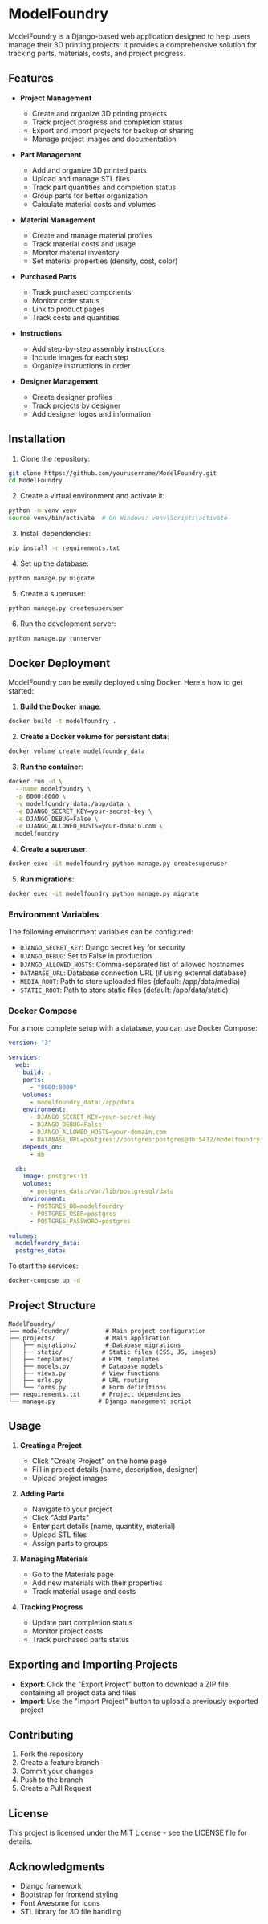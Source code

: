 # ModelFoundry

ModelFoundry is a Django-based web application designed to help users manage their 3D printing projects. It provides a comprehensive solution for tracking parts, materials, costs, and project progress.

## Features

- **Project Management**
  - Create and organize 3D printing projects
  - Track project progress and completion status
  - Export and import projects for backup or sharing
  - Manage project images and documentation

- **Part Management**
  - Add and organize 3D printed parts
  - Upload and manage STL files
  - Track part quantities and completion status
  - Group parts for better organization
  - Calculate material costs and volumes

- **Material Management**
  - Create and manage material profiles
  - Track material costs and usage
  - Monitor material inventory
  - Set material properties (density, cost, color)

- **Purchased Parts**
  - Track purchased components
  - Monitor order status
  - Link to product pages
  - Track costs and quantities

- **Instructions**
  - Add step-by-step assembly instructions
  - Include images for each step
  - Organize instructions in order

- **Designer Management**
  - Create designer profiles
  - Track projects by designer
  - Add designer logos and information

## Installation

1. Clone the repository:
```bash
git clone https://github.com/yourusername/ModelFoundry.git
cd ModelFoundry
```

2. Create a virtual environment and activate it:
```bash
python -m venv venv
source venv/bin/activate  # On Windows: venv\Scripts\activate
```

3. Install dependencies:
```bash
pip install -r requirements.txt
```

4. Set up the database:
```bash
python manage.py migrate
```

5. Create a superuser:
```bash
python manage.py createsuperuser
```

6. Run the development server:
```bash
python manage.py runserver
```

## Docker Deployment

ModelFoundry can be easily deployed using Docker. Here's how to get started:

1. **Build the Docker image**:
```bash
docker build -t modelfoundry .
```

2. **Create a Docker volume for persistent data**:
```bash
docker volume create modelfoundry_data
```

3. **Run the container**:
```bash
docker run -d \
  --name modelfoundry \
  -p 8000:8000 \
  -v modelfoundry_data:/app/data \
  -e DJANGO_SECRET_KEY=your-secret-key \
  -e DJANGO_DEBUG=False \
  -e DJANGO_ALLOWED_HOSTS=your-domain.com \
  modelfoundry
```

4. **Create a superuser**:
```bash
docker exec -it modelfoundry python manage.py createsuperuser
```

5. **Run migrations**:
```bash
docker exec -it modelfoundry python manage.py migrate
```

### Environment Variables

The following environment variables can be configured:

- `DJANGO_SECRET_KEY`: Django secret key for security
- `DJANGO_DEBUG`: Set to False in production
- `DJANGO_ALLOWED_HOSTS`: Comma-separated list of allowed hostnames
- `DATABASE_URL`: Database connection URL (if using external database)
- `MEDIA_ROOT`: Path to store uploaded files (default: /app/data/media)
- `STATIC_ROOT`: Path to store static files (default: /app/data/static)

### Docker Compose

For a more complete setup with a database, you can use Docker Compose:

```yaml
version: '3'

services:
  web:
    build: .
    ports:
      - "8000:8000"
    volumes:
      - modelfoundry_data:/app/data
    environment:
      - DJANGO_SECRET_KEY=your-secret-key
      - DJANGO_DEBUG=False
      - DJANGO_ALLOWED_HOSTS=your-domain.com
      - DATABASE_URL=postgres://postgres:postgres@db:5432/modelfoundry
    depends_on:
      - db

  db:
    image: postgres:13
    volumes:
      - postgres_data:/var/lib/postgresql/data
    environment:
      - POSTGRES_DB=modelfoundry
      - POSTGRES_USER=postgres
      - POSTGRES_PASSWORD=postgres

volumes:
  modelfoundry_data:
  postgres_data:
```

To start the services:
```bash
docker-compose up -d
```

## Project Structure

```
ModelFoundry/
├── modelfoundry/          # Main project configuration
├── projects/              # Main application
│   ├── migrations/        # Database migrations
│   ├── static/           # Static files (CSS, JS, images)
│   ├── templates/        # HTML templates
│   ├── models.py         # Database models
│   ├── views.py          # View functions
│   ├── urls.py           # URL routing
│   └── forms.py          # Form definitions
├── requirements.txt      # Project dependencies
└── manage.py            # Django management script
```

## Usage

1. **Creating a Project**
   - Click "Create Project" on the home page
   - Fill in project details (name, description, designer)
   - Upload project images

2. **Adding Parts**
   - Navigate to your project
   - Click "Add Parts"
   - Enter part details (name, quantity, material)
   - Upload STL files
   - Assign parts to groups

3. **Managing Materials**
   - Go to the Materials page
   - Add new materials with their properties
   - Track material usage and costs

4. **Tracking Progress**
   - Update part completion status
   - Monitor project costs
   - Track purchased parts status

## Exporting and Importing Projects

- **Export**: Click the "Export Project" button to download a ZIP file containing all project data and files
- **Import**: Use the "Import Project" button to upload a previously exported project

## Contributing

1. Fork the repository
2. Create a feature branch
3. Commit your changes
4. Push to the branch
5. Create a Pull Request

## License

This project is licensed under the MIT License - see the LICENSE file for details.

## Acknowledgments

- Django framework
- Bootstrap for frontend styling
- Font Awesome for icons
- STL library for 3D file handling 